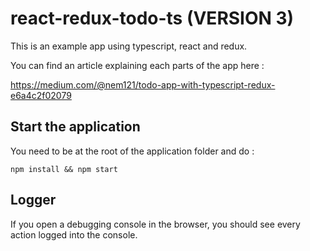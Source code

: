 # react-redux-todo-ts (VERSION 3)

This is an example app using typescript, react and redux.

You can find an article explaining each parts of the app here : 

https://medium.com/@nem121/todo-app-with-typescript-redux-e6a4c2f02079

## Start the application 
You need to be at the root of the application folder and do : 

`npm install && npm start`

## Logger 
If you open a debugging console in the browser, you should see every action logged into the console.
